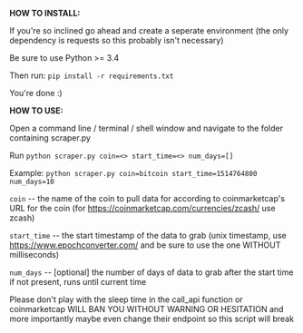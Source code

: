 **HOW TO INSTALL:**

If you're so inclined go ahead and create a seperate environment (the only dependency is requests so this probably isn't necessary)

Be sure to use Python >= 3.4

Then run:
`pip install -r requirements.txt`

You're done :)

**HOW TO USE:**

Open a command line / terminal / shell window and navigate to the folder containing scraper.py

Run `python scraper.py coin=<> start_time=<> num_days=[]`

Example: `python scraper.py coin=bitcoin start_time=1514764800 num_days=10`

`coin` -- the name of the coin to pull data for according to coinmarketcap's URL for the coin (for https://coinmarketcap.com/currencies/zcash/ use zcash)

`start_time` -- the start timestamp of the data to grab (unix timestamp, use https://www.epochconverter.com/ and be sure to use the one WITHOUT milliseconds)

`num_days` -- [optional] the number of days of data to grab after the start time if not present, runs until current time

Please don't play with the sleep time in the call_api function or coinmarketcap WILL BAN YOU WITHOUT WARNING OR HESITATION and more importantly maybe even change their endpoint so this script will break
